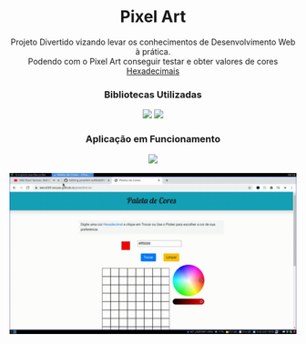 <h1 align="center">Pixel Art</h1>

<p align="center">Projeto Divertido vizando levar os conhecimentos de Desenvolvimento Web à prática.<br> Podendo com o Pixel Art conseguir testar e obter valores de cores <a href="https://celke.com.br/artigo/tabela-de-cores-html-nome-hexadecimal-rgb" target="_blank">Hexadecimais</a> </p>

<h3 align="center">Bibliotecas Utilizadas</h3>
<p align="center">
<a href="https://iro.js.org/colorPicker_api.html" target="_blank"><img src="https://img.shields.io/static/v1?label=iro.js&message=Color-Picker-Api&color=rgb(255,255,0)&style=for-the-badge&logo=ghost"></a>
<a href="https://iro.js.org/colorPicker_api.html" target="_blank"><img src="https://img.shields.io/static/v1?label=bootstrap&message=Style-API&color=rgb(138,43,226)&style=for-the-badge&logo=ghost"></a>
</p>

<h3 align="center"> Aplicação em Funcionamento </h3>
 <p align="center" ><a href="https://wend3ll-souza.github.io/pixelArt.io/" target="_blank"><img src="https://img.shields.io/static/v1?label=Deploy&message=Go_To_App&color=rgb(0,255,0)&style=for-the-badge&logo=ghost"></a></p>
 
 <p align="center"><img src="./img/pixelArt.gif" alt="example image"></p>
